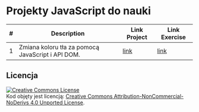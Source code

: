 # Projekty JavaScript do nauki

| #    | Description                                       | Link Project                                                 | Link Exercise                                                |
| ---- | ------------------------------------------------- | ------------------------------------------------------------ | ------------------------------------------------------------ |
| 1    | Zmiana koloru tła za pomocą JavaScript i API DOM. | [link](https://zacznijprogramowac.github.io/projekty-JavaScript-do-nauki/001-change-background/) | [link](https://zacznijprogramowac.github.io/projekty-JavaScript-do-nauki/001-change-background/exercise/) |




## Licencja

<a rel="license" href="http://creativecommons.org/licenses/by-nc-nd/4.0/"><img alt="Creative Commons License" style="border-width:0" src="https://i.creativecommons.org/l/by-nc-nd/4.0/88x31.png" /></a><br />Kod objęty jest licencją: <a rel="license" href="http://creativecommons.org/licenses/by-nc-nd/4.0/">Creative Commons Attribution-NonCommercial-NoDerivs 4.0 Unported License</a>.
